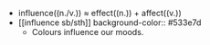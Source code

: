 - influence((n./v.)) ≈ effect((n.)) + affect((v.))
- [[influence sb/sth]]
  background-color:: #533e7d
	- Colours influence our moods.
